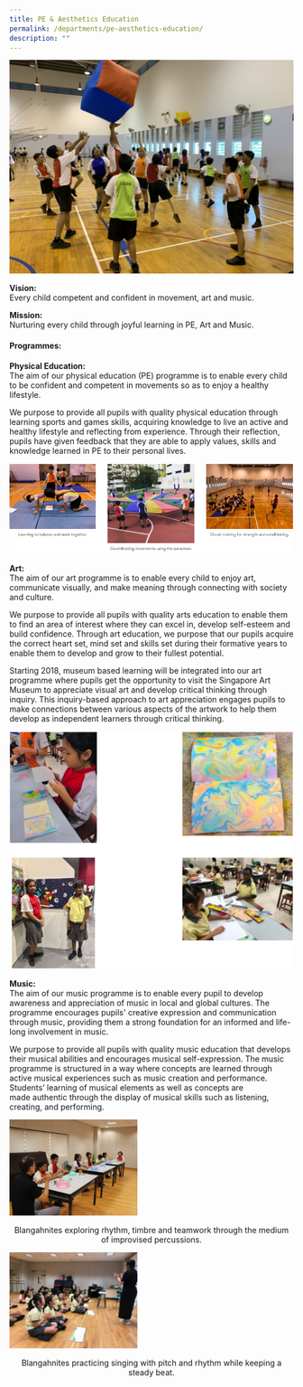 ```yaml
---
title: PE & Aesthetics Education
permalink: /departments/pe-aesthetics-education/
description: ""
---
```

![](/images/IMG_4616.jpg)

<p><strong>Vision:<br /></strong>Every child competent and confident in movement, art and music.</p>
<p><strong>Mission:<br /></strong>Nurturing every child through joyful learning in PE, Art and Music.</p>
<h4><strong>Programmes:</strong></h4>
<p><strong>Physical Education:<br /></strong>The aim of&nbsp;our physical education (PE) programme&nbsp;is to enable every child to be confident and competent in movements so as to enjoy a healthy lifestyle.</p>
<p>We purpose&nbsp;to provide all pupils with quality physical education through learning sports and games skills, acquiring knowledge to live an active and healthy lifestyle and reflecting from experience. Through their reflection, pupils have given feedback that they are able to apply values, skills and knowledge learned in PE to their personal lives.</p>

![](/images/pe1.png)

<p><strong>Art:<br /></strong>The aim of&nbsp;our art programme&nbsp;is to enable every child to enjoy art, communicate visually, and make meaning through connecting with society and culture.</p>
<p>We purpose&nbsp;to provide all pupils with quality arts education to enable them to find an area of interest where they can excel in,&nbsp;develop self-esteem and build confidence.&nbsp;Through art education, we purpose that our pupils acquire the correct heart set, mind set and skills set during their formative years&nbsp;to enable them to develop and grow to their fullest potential.</p>
<p>Starting 2018, museum based learning will be integrated into our art programme where pupils get the opportunity to visit the Singapore Art Museum to appreciate visual art and develop critical thinking through inquiry. This inquiry-based approach to art appreciation engages pupils to make connections between various aspects of the artwork to help them develop as independent learners through critical thinking.</p>

![](/images/art1.png)

<p><strong>Music:<br /></strong>The aim of&nbsp;our music programme&nbsp;is to enable every pupil to develop awareness and appreciation of music in local and global cultures.&nbsp;The programme&nbsp;encourages pupils' creative expression and communication through music,&nbsp;providing them a strong foundation&nbsp;for an informed and life-long involvement in music.</p>
<p>We purpose&nbsp;to provide all pupils with quality music education that develops their musical abilities and encourages musical self-expression. The music programme is&nbsp;structured in a way where&nbsp;concepts are learned through active musical experiences such as music creation and performance. Students&rsquo; learning of musical elements&nbsp;as well as&nbsp;concepts are made&nbsp;authentic&nbsp;through the display of musical skills such as listening, creating, and performing.</p>

<img src="/images/Picture9-300x225.png" 
     style="width:45%">
		 
<p style="text-align: center;">Blangahnites exploring rhythm, timbre and teamwork through the medium of improvised percussions.</p>

<img src="/images/Picture10-300x225.png" 
     style="width:45%">
		
<p style="text-align: center;">Blangahnites practicing singing with pitch and rhythm while keeping a steady beat.</p>
